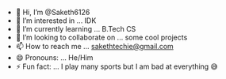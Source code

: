 - 👋 Hi, I’m @Saketh6126
- 👀 I’m interested in ... IDK
- 🌱 I’m currently learning ... B.Tech CS
- 💞️ I’m looking to collaborate on ... some cool projects 
- 📫 How to reach me ... sakethtechie@gmail.com
- 😄 Pronouns: ... He/Him
- ⚡ Fun fact: ... I play many sports but I am bad at everything 😅

<!---
Saketh6126/Saketh6126 is a ✨ special ✨ repository because its `README.md` (this file) appears on your GitHub profile.
You can click the Preview link to take a look at your changes.
--->
